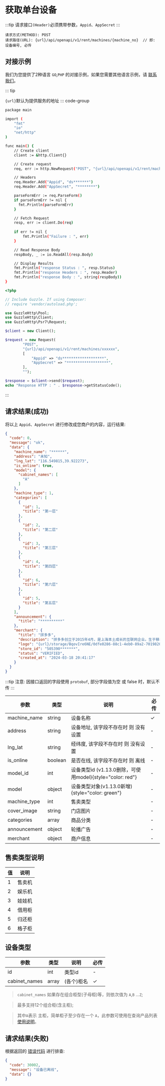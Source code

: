 # 获取单台设备

:::tip
请求接口`(Header)`必须携带参数，`Appid`、`AppSecret`
:::

```
请求方式(METHOD): POST
请求路径(URL): {url}/api/openapi/v1/rent/machines/{machine_no}  // 即: 设备编号, 必传
```

## 对接示例

我们为您提供了2种语言 `GO`,`PHP` 的对接示例，如果您需要其他语言示例，请 [联系我们](../support.md)。

::: tip

`{url}`默认为提供服务的地址
::: code-group

```sh [GO]
package main

import (
	"fmt"
	"io"
	"net/http"
)

func main() {
	// Create client
	client := &http.Client{}

	// Create request
	req, err := http.NewRequest("POST", "{url}/api/openapi/v1/rent/machines/*****", nil)

	// Headers
	req.Header.Add("Appid", "ds*******")
	req.Header.Add("AppSecret", "********")

	parseFormErr := req.ParseForm()
	if parseFormErr != nil {
	  fmt.Println(parseFormErr)    
	}

	// Fetch Request
	resp, err := client.Do(req)
	
	if err != nil {
		fmt.Println("Failure : ", err)
	}

	// Read Response Body
	respBody, _ := io.ReadAll(resp.Body)

	// Display Results
	fmt.Println("response Status : ", resp.Status)
	fmt.Println("response Headers : ", resp.Header)
	fmt.Println("response Body : ", string(respBody))
}
```

```php [PHP]
<?php

// Include Guzzle. If using Composer:
// require 'vendor/autoload.php';

use GuzzleHttp\Pool;
use GuzzleHttp\Client;
use GuzzleHttp\Psr7\Request;

$client = new Client();

$request = new Request(
        "POST",
        "{url}/api/openapi/v1/rent/machines/xxxxxx",
        [
            "Appid" => "ds*******************",
            "AppSecret" => "*******************",
        ],
        "");

$response = $client->send($request);
echo "Response HTTP : " . $response->getStatusCode();
```

:::

## 请求结果(成功)

将以上 `Appid`、`AppSecret` 进行修改成您商户的内容，运行结果:

```json
{
  "code": 0,
  "message": "ok",
  "data": {
    "machine_name": "******",
    "address": "未知",
    "lng_lat": "116.549815,39.922273",
    "is_online": true,
    "model": {
      "cabinet_names": [
        "A"
      ]
    },
    "machine_type": 1,
    "categories": [
      {
        "id": 1,
        "title": "第一层"
      },
      {
        "id": 2,
        "title": "第二层"
      },
      {
        "id": 3,
        "title": "第三层"
      },
      {
        "id": 4,
        "title": "第四层"
      },
      {
        "id": 6,
        "title": "第六层"
      },
      {
        "id": 5,
        "title": "第五层"
      }
    ],
    "announcement": {
      "title": "**********"
    },
    "merchant": {
      "title": "拼多多",
      "description": "拼多多创立于2015年4月，是上海本土成长的互联网企业。生于移动年代，拼多多以农产品零售平台起家，深耕农业，开创了以拼为特色的农产品零售的新模式，逐步发展成为以农副产品为鲜明特色的全品类综合性电商平台，是全球具备规模的纯移动电商平台。",
      "logo": "{url}/storage/BqovIre6NE/0dfe0286-88c1-4eb0-89a2-7019820a9118.png",
      "store_id": "505390*******",
      "status": "VERIFIED",
      "created_at": "2024-03-18 20:41:17"
    }
  }
}
```

:::tip
注意: 因接口返回的字段使用 ``protobuf``, 部分字段值为空 或 false 时，默认不传
:::

| 参数           | 类型      | 说明                                              | 必传 |
|--------------|---------|-------------------------------------------------|----|
| machine_name | string  | 设备名称                                            | ✓  |
| address      | string  | 设备地址, 该字段不存在时 则 没有设置                            | -  |
| lng_lat      | string  | 经纬度, 该字段不存在时 则 没有设置                             | -  |
| is_online    | boolean | 是否在线, 该字段不存在时 则 离线                              | -  |
| model_id     | int     | 设备类型id (v1.13.0删除，可使用model){style="color: red"} | -  |
| model        | object  | 设备类型对象(v1.13.0新增) {style="color: green"}        | -  |
| machine_type | int     | 售卖类型                                            | -  |
| cover_image  | string  | 门店图片                                            | -  |
| categories   | array   | 商品分类                                            | -  |
| announcement | object  | 轮播广告                                            | -  |
| merchant     | object  | 商户信息                                            | -  |

## 售卖类型说明

| 值 | 说明  | 
|---|-----|
| 1 | 售卖机 |
| 2 | 娱乐机 |
| 3 | 娃娃机 |
| 4 | 借用柜 |
| 5 | 归还柜 |
| 6 | 格子柜 |

## 设备类型

| 参数            | 类型    | 说明     | 必传 |
|---------------|-------|--------|----|
| id            | int   | 类型id   | -  |
| cabinet_names | array | (各个)柜名 | ✓  |

> `cabinet_names` 如果存在组合柜型(子母柜)等，则依次值为 `A`,`B` ...`Z`;

> 最多支持12个组合柜(含主柜);

> 其中`A`表示 主柜，简单柜子至少存在一个 `A`，此参数可使用在查询产品列表 [使用说明](products.md)。

## 请求结果(失败)

根据返回的 [错误代码](../error_code.md) 进行排查:

```json
{
  "code": 30002,
  "message": "设备已离线",
  "data": {}
}
```